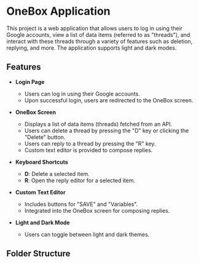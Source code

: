 # OneBox Application

This project is a web application that allows users to log in using their Google accounts, view a list of data items (referred to as "threads"), and interact with these threads through a variety of features such as deletion, replying, and more. The application supports light and dark modes.

## Features

- **Login Page**
  - Users can log in using their Google accounts.
  - Upon successful login, users are redirected to the OneBox screen.

- **OneBox Screen**
  - Displays a list of data items (threads) fetched from an API.
  - Users can delete a thread by pressing the "D" key or clicking the "Delete" button.
  - Users can reply to a thread by pressing the "R" key.
  - Custom text editor is provided to compose replies.

- **Keyboard Shortcuts**
  - **D**: Delete a selected item.
  - **R**: Open the reply editor for a selected item.

- **Custom Text Editor**
  - Includes buttons for "SAVE" and "Variables".
  - Integrated into the OneBox screen for composing replies.

- **Light and Dark Mode**
  - Users can toggle between light and dark themes.

## Folder Structure

